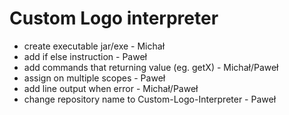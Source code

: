 # Custom Logo interpreter

- create executable jar/exe - Michał
- add if else instruction - Paweł
- add commands that returning value (eg. getX) - Michał/Paweł
- assign on multiple scopes - Paweł
- add line output when error - Michał/Paweł 
- change repository name to Custom-Logo-Interpreter - Paweł